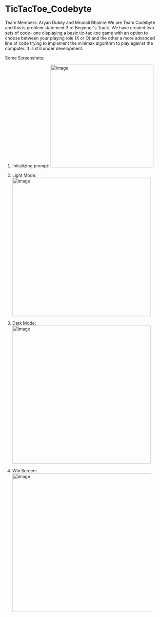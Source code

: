 # TicTacToe_Codebyte
Team Members: Aryan Dubey and Mrunali Bhamre
We are Team Codebyte and this is problem statement 3 of Beginner's Track.
We have created two sets of code- one displaying a basic tic-tac-toe game with an option to choose between your playing role (X or O) and the other a more advanced line of code trying to implement the minimax algorithm to play against the computer. It is still under development.

Some Screenshots:

1. Initializing prompt:
   <img width="337" alt="image" src="https://github.com/AryanD1219/TicTacToe_Codebyte/assets/149859713/7523b44f-270b-41fc-bdd9-55fb665fa601">

2. Light Mode:
   <img width="454" alt="image" src="https://github.com/AryanD1219/TicTacToe_Codebyte/assets/149859713/b2ac010f-2346-4eae-a98b-a2cfe1e3c454">

3. Dark Mode:
   <img width="453" alt="image" src="https://github.com/AryanD1219/TicTacToe_Codebyte/assets/149859713/34a5a063-056a-4252-a42f-e056b33be10d">

4. Win Screen:
    <img width="455" alt="image" src="https://github.com/AryanD1219/TicTacToe_Codebyte/assets/149859713/c787b4e2-c679-446d-be18-1383760dd242">









